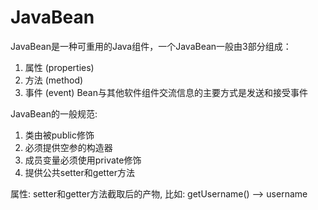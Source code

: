 # JavaBean

JavaBean是一种可重用的Java组件，一个JavaBean一般由3部分组成：
1. 属性 (properties) 
2. 方法 (method)
3. 事件 (event)  Bean与其他软件组件交流信息的主要方式是发送和接受事件

JavaBean的一般规范:
1. 类由被public修饰
2. 必须提供空参的构造器
3. 成员变量必须使用private修饰
4. 提供公共setter和getter方法    

属性: setter和getter方法截取后的产物, 比如: getUsername() --> username


